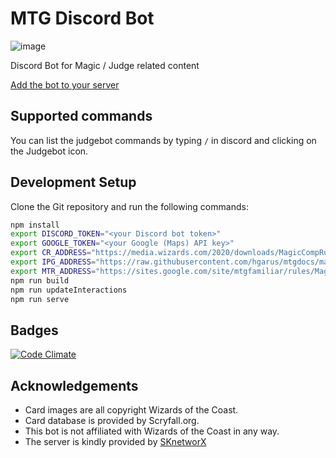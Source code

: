 # MTG Discord Bot
![image](https://user-images.githubusercontent.com/325521/188140411-1940ede3-045c-47db-adef-0ee9f9cfe0bc.png)

Discord Bot for Magic / Judge related content

[Add the bot to your server](https://discord.com/api/oauth2/authorize?client_id=240537940378386442&permissions=274878187520&scope=applications.commands%20bot)

## Supported commands

You can list the judgebot commands by typing `/` in discord and clicking on the Judgebot icon.

## Development Setup

Clone the Git repository and run the following commands:
```sh
npm install
export DISCORD_TOKEN="<your Discord bot token>"
export GOOGLE_TOKEN="<your Google (Maps) API key>"
export CR_ADDRESS="https://media.wizards.com/2020/downloads/MagicCompRules%2020200417.txt"
export IPG_ADDRESS="https://raw.githubusercontent.com/hgarus/mtgdocs/master/docs/ipg.json"
export MTR_ADDRESS="https://sites.google.com/site/mtgfamiliar/rules/MagicTournamentRules-light.html"
npm run build
npm run updateInteractions
npm run serve
```

## Badges
[![Code Climate](https://codeclimate.com/github/bra1n/judgebot/badges/gpa.svg)](https://codeclimate.com/github/bra1n/judgebot)

## Acknowledgements

- Card images are all copyright Wizards of the Coast.
- Card database is provided by Scryfall.org.
- This bot is not affiliated with Wizards of the Coast in any way.
- The server is kindly provided by [SKnetworX](http://www.sknetworx.net)
